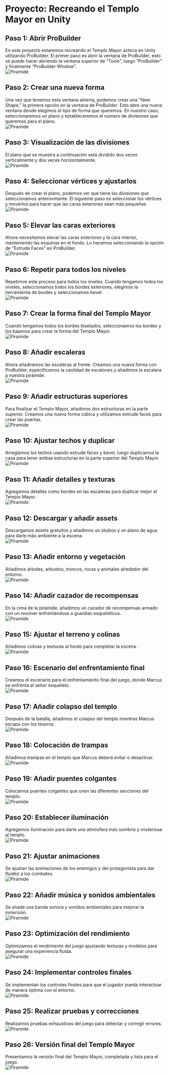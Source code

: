
# Proyecto: Recreando el Templo Mayor en Unity

## Paso 1: Abrir ProBuilder
En este proyecto estaremos recreando el Templo Mayor azteca en Unity utilizando ProBuilder. El primer paso es abrir la ventana de ProBuilder, esto se puede hacer abriendo la ventana superior de “Tools”, luego “ProBuilder” y finalmente “ProBuilder Window”.  
![Piramide](images/Piramide.pdf-image-000.png)

## Paso 2: Crear una nueva forma
Una vez que tenemos esta ventana abierta, podemos crear una "New Shape," la primera opción en la ventana de ProBuilder. Esto abre una nueva ventana donde elegimos el tipo de forma que queremos. En nuestro caso, seleccionaremos un plano y estableceremos el número de divisiones que queremos para el plano.  
![Piramide](images/Piramide.pdf-image-001.png)

## Paso 3: Visualización de las divisiones
El plano que se muestra a continuación está dividido dos veces verticalmente y dos veces horizontalmente.  
![Piramide](images/Piramide.pdf-image-002.png)

## Paso 4: Seleccionar vértices y ajustarlos
Después de crear el plano, podemos ver que tiene las divisiones que seleccionamos anteriormente. El siguiente paso es seleccionar los vértices y moverlos para hacer que las caras exteriores sean más pequeñas.  
![Piramide](images/Piramide.pdf-image-003.png)

## Paso 5: Elevar las caras exteriores
Ahora necesitamos elevar las caras exteriores y la cara interior, manteniendo las esquinas en el fondo. Lo hacemos seleccionando la opción de "Extrude Faces" en ProBuilder.  
![Piramide](images/Piramide.pdf-image-004.png)

## Paso 6: Repetir para todos los niveles
Repetimos este proceso para todos los niveles. Cuando tengamos todos los niveles, seleccionamos todos los bordes exteriores, elegimos la herramienta de bordes y seleccionamos bevel.  
![Piramide](images/Piramide.pdf-image-005.png)

## Paso 7: Crear la forma final del Templo Mayor
Cuando tengamos todos los bordes biselados, seleccionamos los bordes y los bajamos para crear la forma del Templo Mayor.  
![Piramide](images/Piramide.pdf-image-006.png)

## Paso 8: Añadir escaleras
Ahora añadiremos las escaleras al frente. Creamos una nueva forma con ProBuilder, especificamos la cantidad de escalones y añadimos la escalera a nuestra pirámide.  
![Piramide](images/Piramide.pdf-image-007.png)

## Paso 9: Añadir estructuras superiores
Para finalizar el Templo Mayor, añadimos dos estructuras en la parte superior. Creamos una nueva forma cúbica y utilizamos extrude faces para crear las puertas.  
![Piramide](images/Piramide.pdf-image-008.png)

## Paso 10: Ajustar techos y duplicar
Arreglamos los techos usando extrude faces y bevel, luego duplicamos la casa para tener ambas estructuras en la parte superior del Templo Mayor.  
![Piramide](images/Piramide.pdf-image-009.png)

## Paso 11: Añadir detalles y texturas
Agregamos detalles como bordes en las escaleras para duplicar mejor el Templo Mayor.  
![Piramide](images/Piramide.pdf-image-010.png)

## Paso 12: Descargar y añadir assets
Descargamos assets gratuitos y añadimos un skybox y un plano de agua para darle más ambiente a la escena.  
![Piramide](images/Piramide.pdf-image-011.png)

## Paso 13: Añadir entorno y vegetación
Añadimos árboles, arbustos, troncos, rocas y animales alrededor del entorno.  
![Piramide](images/Piramide.pdf-image-012.png)

## Paso 14: Añadir cazador de recompensas
En la cima de la pirámide, añadimos un cazador de recompensas armado con un revolver enfrentándose a guardias esqueléticos.  
![Piramide](images/Piramide.pdf-image-013.png)

## Paso 15: Ajustar el terreno y colinas
Añadimos colinas y texturas al fondo para completar la escena.  
![Piramide](images/Piramide.pdf-image-014.png)

## Paso 16: Escenario del enfrentamiento final
Creamos el escenario para el enfrentamiento final del juego, donde Marcus se enfrenta al señor esqueleto.  
![Piramide](images/Piramide.pdf-image-015.png)

## Paso 17: Añadir colapso del templo
Después de la batalla, añadimos el colapso del templo mientras Marcus escapa con los tesoros.  
![Piramide](images/Piramide.pdf-image-016.png)

## Paso 18: Colocación de trampas
Añadimos trampas en el templo que Marcus deberá evitar o desactivar.  
![Piramide](images/Piramide.pdf-image-017.png)

## Paso 19: Añadir puentes colgantes
Colocamos puentes colgantes que unen las diferentes secciones del templo.  
![Piramide](images/Piramide.pdf-image-018.png)

## Paso 20: Establecer iluminación
Agregamos iluminación para darle una atmósfera más sombría y misteriosa al templo.  
![Piramide](images/Piramide.pdf-image-019.png)

## Paso 21: Ajustar animaciones
Se ajustan las animaciones de los enemigos y del protagonista para dar fluidez a los combates.  
![Piramide](images/Piramide.pdf-image-020.png)

## Paso 22: Añadir música y sonidos ambientales
Se añade una banda sonora y sonidos ambientales para mejorar la inmersión.  
![Piramide](images/Piramide.pdf-image-021.png)

## Paso 23: Optimización del rendimiento
Optimizamos el rendimiento del juego ajustando texturas y modelos para asegurar una experiencia fluida.  
![Piramide](images/Piramide.pdf-image-022.png)

## Paso 24: Implementar controles finales
Se implementan los controles finales para que el jugador pueda interactuar de manera óptima con el entorno.  
![Piramide](images/Piramide.pdf-image-023.png)

## Paso 25: Realizar pruebas y correcciones
Realizamos pruebas exhaustivas del juego para detectar y corregir errores.  
![Piramide](images/Piramide.pdf-image-024.png)

## Paso 26: Versión final del Templo Mayor
Presentamos la versión final del Templo Mayor, completada y lista para el juego.  
![Piramide](images/Piramide.pdf-image-025.png)

